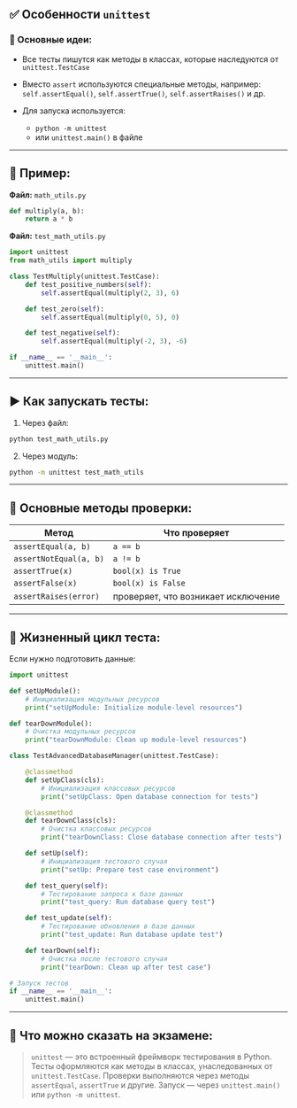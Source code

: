 
## ✅ Особенности `unittest`

### 📌 Основные идеи:

- Все тесты пишутся как методы в классах, которые наследуются от `unittest.TestCase`
- Вместо `assert` используются специальные методы, например:  
    `self.assertEqual()`, `self.assertTrue()`, `self.assertRaises()` и др.
- Для запуска используется:
    
    - `python -m unittest`
    - или `unittest.main()` в файле


---

## 🔧 Пример:

**Файл:** `math_utils.py`

```python
def multiply(a, b):
    return a * b
```

**Файл:** `test_math_utils.py`

```python
import unittest
from math_utils import multiply

class TestMultiply(unittest.TestCase):
    def test_positive_numbers(self):
        self.assertEqual(multiply(2, 3), 6)

    def test_zero(self):
        self.assertEqual(multiply(0, 5), 0)

    def test_negative(self):
        self.assertEqual(multiply(-2, 3), -6)

if __name__ == '__main__':
    unittest.main()
```

---

## ▶️ Как запускать тесты:

1. Через файл:

```bash
python test_math_utils.py
```

2. Через модуль:

```bash
python -m unittest test_math_utils
```

---

## 📌 Основные методы проверки:

|Метод|Что проверяет|
|---|---|
|`assertEqual(a, b)`|`a == b`|
|`assertNotEqual(a, b)`|`a != b`|
|`assertTrue(x)`|`bool(x) is True`|
|`assertFalse(x)`|`bool(x) is False`|
|`assertRaises(error)`|проверяет, что возникает исключение|

---

## 📌 Жизненный цикл теста:

Если нужно подготовить данные:

```python
import unittest

def setUpModule():
    # Инициализация модульных ресурсов
    print("setUpModule: Initialize module-level resources")

def tearDownModule():
    # Очистка модульных ресурсов
    print("tearDownModule: Clean up module-level resources")

class TestAdvancedDatabaseManager(unittest.TestCase):

    @classmethod
    def setUpClass(cls):
        # Инициализация классовых ресурсов
        print("setUpClass: Open database connection for tests")

    @classmethod
    def tearDownClass(cls):
        # Очистка классовых ресурсов
        print("tearDownClass: Close database connection after tests")

    def setUp(self):
        # Инициализация тестового случая
        print("setUp: Prepare test case environment")

    def test_query(self):
        # Тестирование запроса к базе данных
        print("test_query: Run database query test")

    def test_update(self):
        # Тестирование обновления в базе данных
        print("test_update: Run database update test")

    def tearDown(self):
        # Очистка после тестового случая
        print("tearDown: Clean up after test case")

# Запуск тестов
if __name__ == '__main__':
    unittest.main()
```

---

## 📝 Что можно сказать на экзамене:

> `unittest` — это встроенный фреймворк тестирования в Python. Тесты оформляются как методы в классах, унаследованных от `unittest.TestCase`. Проверки выполняются через методы `assertEqual`, `assertTrue` и другие. Запуск — через `unittest.main()` или `python -m unittest`.

